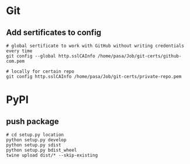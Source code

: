 
# Git

## Add sertificates to config

```
# global sertificate to work with GitHub without writing credentials every time
git config --global http.sslCAInfo /home/pasa/Job/git-certs/github-com.pem

# locally for certain repo
git config http.sslCAInfo /home/pasa/Job/git-certs/private-repo.pem
```


# PyPI

## push package

```
# cd setup.py location 
python setup.py develop
python setup.py sdist
python setup.py bdist_wheel
twine upload dist/* --skip-existing
```
